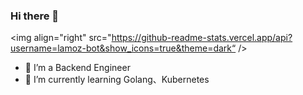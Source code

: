### Hi there 👋

<img align="right" src="https://github-readme-stats.vercel.app/api?username=lamoz-bot&show_icons=true&theme=dark“ />

- 🔭 I’m a Backend Engineer
- 🌱 I’m currently learning Golang、Kubernetes


